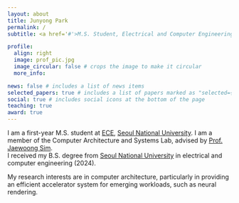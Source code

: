 ```yaml
---
layout: about
title: Junyong Park
permalink: /
subtitle: <a href='#'>M.S. Student, Electrical and Computer Engineering, Seoul National University</a>.

profile:
  align: right
  image: prof_pic.jpg
  image_circular: false # crops the image to make it circular
  more_info:

news: false # includes a list of news items
selected_papers: true # includes a list of papers marked as "selected={true}"
social: true # includes social icons at the bottom of the page
teaching: true
award: true
---
```


I am a first-year M.S. student at [ECE](https://ece.snu.ac.kr/en), [Seoul National University](https://en.snu.ac.kr). I am a member of the Computer Architecture and Systems Lab, advised by [Prof. Jaewoong Sim](https://jaewoong.org/). <br />
I received my B.S. degree from [Seoul National University](https://ece.snu.ac.kr/en) in electrical and computer engineering (2024).

My research interests are in computer architecture, particularly in providing an efficient accelerator system for emerging workloads, such as neural rendering.
